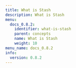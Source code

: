 ```yaml
---
title: What is Stash
description: What is Stash
menu:
  docs_0.8.2:
    identifier: what-is-stash
    parent: concepts
    name: What is Stash
    weight: 10
menu_name: docs_0.8.2
info:
  version: 0.8.2
---
```


